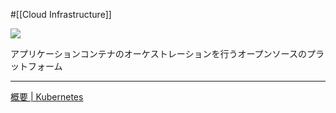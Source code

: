 #[[Cloud Infrastructure]]

![](https://kubernetes.io/images/kubernetes.png)

アプリケーションコンテナのオーケストレーションを行うオープンソースのプラットフォーム

---

[概要 | Kubernetes](https://kubernetes.io/ja/docs/concepts/overview/)